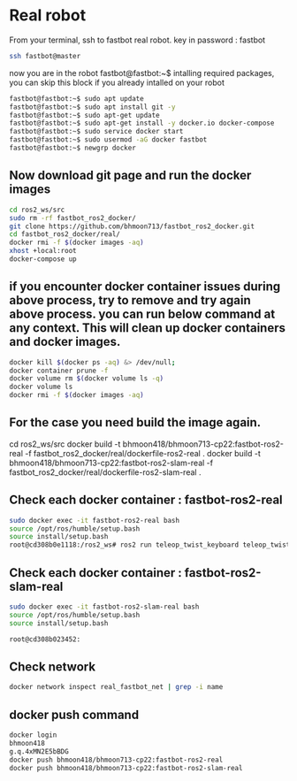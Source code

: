 # Real robot

From your terminal, ssh to fastbot real robot. 
key in password : fastbot

```bash
ssh fastbot@master
```
now you are in the robot fastbot@fastbot:~$
intalling required packages, you can skip this block if you already intalled on your robot

```bash
fastbot@fastbot:~$ sudo apt update
fastbot@fastbot:~$ sudo apt install git -y
fastbot@fastbot:~$ sudo apt-get update
fastbot@fastbot:~$ sudo apt-get install -y docker.io docker-compose
fastbot@fastbot:~$ sudo service docker start
fastbot@fastbot:~$ sudo usermod -aG docker fastbot
fastbot@fastbot:~$ newgrp docker
```
## Now download git page and run the docker images
```bash
cd ros2_ws/src
sudo rm -rf fastbot_ros2_docker/
git clone https://github.com/bhmoon713/fastbot_ros2_docker.git
cd fastbot_ros2_docker/real/
docker rmi -f $(docker images -aq)
xhost +local:root
docker-compose up
```
## if you encounter docker container issues during above process, try to remove and try again above process. you can run below command at any context. This will clean up docker containers and docker images.
```bash
docker kill $(docker ps -aq) &> /dev/null;
docker container prune -f
docker volume rm $(docker volume ls -q)
docker volume ls
docker rmi -f $(docker images -aq)
```
## For the case you need build the image again.
cd ros2_ws/src
docker build -t bhmoon418/bhmoon713-cp22:fastbot-ros2-real -f fastbot_ros2_docker/real/dockerfile-ros2-real .
docker build -t bhmoon418/bhmoon713-cp22:fastbot-ros2-slam-real -f fastbot_ros2_docker/real/dockerfile-ros2-slam-real .

## Check each docker container : fastbot-ros2-real
```bash
sudo docker exec -it fastbot-ros2-real bash
source /opt/ros/humble/setup.bash
source install/setup.bash
root@cd308b0e1118:/ros2_ws# ros2 run teleop_twist_keyboard teleop_twist_keyboard --ros-args --remap cmd_vel:=fastbot/cmd_vel
```

## Check each docker container : fastbot-ros2-slam-real
```bash
sudo docker exec -it fastbot-ros2-slam-real bash
source /opt/ros/humble/setup.bash
source install/setup.bash

root@cd308b023452:
```
## Check network
```bash
docker network inspect real_fastbot_net | grep -i name
```
## docker push command
```bash
docker login
bhmoon418
g.q.4xMN2E5bBDG
docker push bhmoon418/bhmoon713-cp22:fastbot-ros2-real
docker push bhmoon418/bhmoon713-cp22:fastbot-ros2-slam-real
```